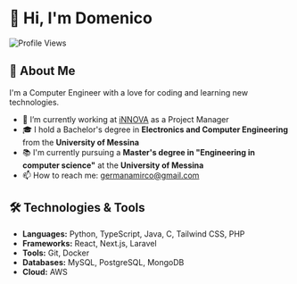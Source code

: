 # 👋 Hi, I'm Domenico

![Profile Views](https://komarev.com/ghpvc/?username=mircodg&color=blue)

## 💼 About Me
I'm a Computer Engineer with a love for coding and learning new technologies.

- 🔭 I’m currently working at [iNNOVA](https://www.innovatech.info/) as a Project Manager
- 🎓 I hold a Bachelor's degree in **Electronics and Computer Engineering** from the **University of Messina**  
- 📚 I'm currently pursuing a **Master's degree in "Engineering in computer science"** at the **University of Messina**
- 📫 How to reach me: [germanamirco@gmail.com](mailto:germanamirco@gmail.com)
<!--
- 👯 I’m looking to collaborate on [Open Source Project or Area of Interest]
- 💬 Ask me about [Your Expertise or Interests]
-->

## 🛠️ Technologies & Tools
- **Languages:** Python, TypeScript, Java, C, Tailwind CSS, PHP
- **Frameworks:** React, Next.js, Laravel
- **Tools:** Git, Docker
- **Databases:** MySQL, PostgreSQL, MongoDB
- **Cloud:** AWS

<!--
## 📈 GitHub Stats
![Mirco's GitHub Stats](https://github-readme-stats.vercel.app/api?username=mircodg&show_icons=true&theme=radical)

## 🔥 Streak Stats
![GitHub Streak](http://github-readme-streak-stats.herokuapp.com?user=mircodg&theme=radical&date_format=M%20j%5B%2C%20Y%5D)

## 📊 Top Languages
![Top Languages](https://github-readme-stats.vercel.app/api/top-langs/?username=mircodg&langs_count=8&theme=radical)

## 🏆 GitHub Trophies
![GitHub Trophies](https://github-profile-trophy.vercel.app/?username=mircodg&theme=radical)

## 📫 Connect with Me
[![LinkedIn](https://img.shields.io/badge/LinkedIn-0077B5?style=for-the-badge&logo=linkedin&logoColor=white)](https://www.linkedin.com/in/mircodg) 
[![Twitter](https://img.shields.io/badge/Twitter-1DA1F2?style=for-the-badge&logo=twitter&logoColor=white)](https://twitter.com/mircodg) 
[![GitHub](https://img.shields.io/badge/GitHub-171515?style=for-the-badge&logo=github&logoColor=white)](https://github.com/mircodg)

## 📚 Blog Posts
<!-- BLOG-POST-LIST:START -->
<!-- BLOG-POST-LIST:END -->
